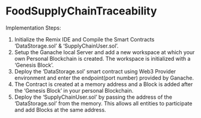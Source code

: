 # FoodSupplyChainTraceability
Implementation Steps:
1. Initialize the Remix IDE and Compile the Smart Contracts ‘DataStorage.sol’ & ‘SupplyChainUser.sol’.
2. Setup the Ganache local Server and add a new workspace at which your own Personal Blockchain is created. The workspace is initialized with a ‘Genesis Block’.
3. Deploy the ‘DataStorage.sol’ smart contract using Web3 Provider environment and enter the endpoint(port number) provided by Ganache.
4. The Contract is created at a memory address and a Block is added after the ‘Genesis Block’ in your personal Blockchain.
5. Deploy the ‘SupplyChainUser.sol’  by passing the address of the ‘DataStorage.sol’ from the memory. This allows all entities to participate and add Blocks at the same    address.
